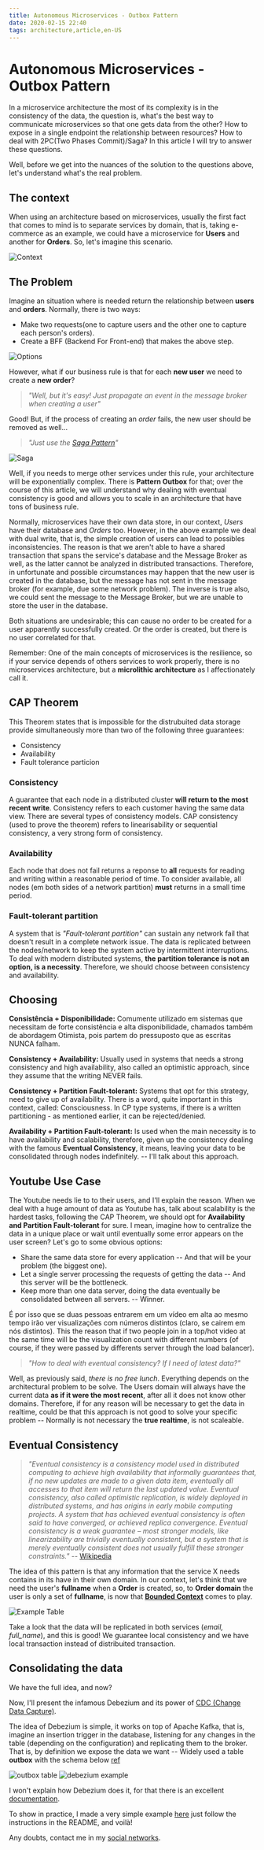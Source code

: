 ```yaml
---
title: Autonomous Microservices - Outbox Pattern
date: 2020-02-15 22:40
tags: architecture,article,en-US
---
```


# Autonomous Microservices - Outbox Pattern

In a microservice architecture the most of its complexity is in the consistency of the data, the question is, what's the best way
to communicate microservices so that one gets data from the other? How to expose in a single endpoint the relationship between resources?
How to deal with 2PC(Two Phases Commit)/Saga? In this article I will try to answer these questions.

Well, before we get into the nuances of the solution to the questions above, let's understand what's the real problem.

## The context

When using an architecture based on microservices, usually the first fact that comes to mind is to separate services by domain,
that is, taking e-commerce as an example, we could have a microservice for **Users** and another for **Orders**. So, let's imagine this scenario.

![Context](/images/microsservicos-autonomos/context.png)

## The Problem

Imagine an situation where is needed return the relationship between **users** and **orders**. Normally, there is two ways:

- Make two requests(one to capture users and the other one to capture each person's orders).
- Create a BFF (Backend For Front-end) that makes the above step.

![Options](/images/microsservicos-autonomos/options.png)

However, what if our business rule is that for each **new user** we need to create a **new order**?

> _"Well, but it's easy! Just propagate an event in the message broker when creating a user"_

Good! But, if the process of creating an _order_ fails, the new user should be removed as well...

> _"Just use the [Saga Pattern](https://microservices.io/patterns/data/saga.html)"_

![Saga](/images/microsservicos-autonomos/saga.png)

Well, if you needs to merge other services under this rule, your architecture will be exponentially complex.
There is **Pattern Outbox** for that; over the course of this article, we will understand why dealing with eventual consistency is good and allows you to scale in an architecture that have tons of business rule.

Normally, microservices have their own data store, in our context, _Users_ have their database and _Orders_ too.
However, in the above example we deal with dual write, that is, the simple creation of users can lead to possibles inconsistencies.
The reason is that we aren't able to have a shared transaction that spans the service's database and the Message Broker as well, as the latter cannot be analyzed in distributed transactions.
Therefore, in unfortunate and possible circumstances may happen that the new user is created in the database, but the message has not sent in the message broker (for example, due some network problem).
The inverse is true also, we could sent the message to the Message Broker, but we are unable to store the user in the database.

Both situations are undesirable; this can cause no order to be created for a user apparently successfully created.
Or the order is created, but there is no user correlated for that.

Remember: One of the main concepts of microservices is the resilience, so if your service depends of others services to work properly, there is no microservices architecture, but a **microlithic architecture** as I affectionately call it.

## CAP Theorem

This Theorem states that is impossible for the distrubuited data storage provide simultaneously more than two of the following three guarantees:

- Consistency
- Availability
- Fault tolerance particion

### Consistency

A guarantee that each node in a distributed cluster **will return to the most recent write**. Consistency refers to each customer having the same data view.
There are several types of consistency models. CAP consistency (used to prove the theorem) refers to linearisability or sequential consistency, a very strong form of consistency.

### Availability

Each node that does not fail returns a reponse to **all** requests for reading and writing within a reasonable period of time.
To consider available, all nodes (em both sides of a network partition) **must** returns in a small time period.

### Fault-tolerant partition

A system that is _"Fault-tolerant partition"_ can sustain any network fail that doesn't result in a complete network issue.
The data is replicated between the nodes/network to keep the system active by intermittent interruptions.
To deal with modern distributed systems, **the partition tolerance is not an option, is a necessity**. Therefore, we should choose between consistency and availability.

## Choosing

**Consistência + Disponibilidade:** Comumente utilizado em sistemas que necessitam de forte consistência e alta disponibilidade, chamados também de abordagem
Otimista, pois partem do pressuposto que as escritas NUNCA falham.

**Consistency + Availability:** Usually used in systems that needs a strong consistency and high availability, also called an optimistic approach,  since they assume that the writing NEVER fails.

**Consistency + Partition Fault-tolerant:** Systems that opt for this strategy, need to give up of availability. There is a word, quite important in this context, called: Consciousness. In CP type systems, if there is a written partitioning - as mentioned earlier, it can be rejected/denied.

**Availability + Partition Fault-tolerant:** Is used when the main necessity is to have availability and scalability, therefore, given up the consistency dealing with the famous **Eventual Consistency**, it means, leaving your data to be consolidated through nodes indefinitely. -- I'll talk about this approach.

## Youtube Use Case

The Youtube needs lie to to their users, and I'll explain the reason. When we deal with a huge amount of data as Youtube has, talk about scalability is the hardest tasks, following the CAP Theorem, we should opt for **Availability and Partition Fault-tolerant** for sure. I mean, imagine how to centralize the data in a unique place or wait until eventually some error appears on the user screen? Let's go to some obvious options:

- Share the same data store for every application -- And that will be your problem (the biggest one).
- Let a single server processing the requests of getting the data -- And this server will be the bottleneck. 
- Keep more than one data server, doing the data eventually be consolidated between all servers. -- Winner.

É por isso que se duas pessoas entrarem em um vídeo em alta ao mesmo tempo irão ver visualizações com números distintos (claro, se cairem em nós distintos).
This the reason that if two people join in a top/hot video at the same time will be the visualization count with different numbers (of course, if they were passed by differents server through the load balancer).

> _"How to deal with eventual consistency? If I need of latest data?"_

Well, as previously said, _there is no free lunch_. Everything depends on the architectural problem to be solve.
The Users domain will always have the current data **as if it were the most recent**, after all it does not know other domains.
Therefore, if for any reason will be necessary to get the data in realtime, could be that this approach is not good to solve your specific problem -- Normally is not necessary the **true realtime**, is not scaleable.

## Eventual Consistency

> _"Eventual consistency is a consistency model used in distributed computing to achieve high availability that informally guarantees that, if no new updates are made to a given data item,
eventually all accesses to that item will return the last updated value. Eventual consistency, also called optimistic replication, is widely deployed in distributed systems,
and has origins in early mobile computing projects. A system that has achieved eventual consistency is often said to have converged, or achieved replica convergence.
Eventual consistency is a weak guarantee – most stronger models, like linearizability are trivially eventually consistent, but a system that is merely eventually consistent does not usually fulfill these stronger constraints."_ -- [Wikipedia](https://en.wikipedia.org/wiki/Eventual_consistency)

The idea of this pattern is that any information that the service X needs contains in its have in their own domain.
In our context, let's think that we need the user's **fullname** when a **Order** is created, so, to **Order domain** the user is only a set of **fullname**, is now that [**Bounded Context**](https://martinfowler.com/bliki/BoundedContext.html) comes to play.

![Example Table](/images/microsservicos-autonomos/table-replication.png)

Take a look that the data will be replicated in both services (_email, full_name_), and this is good! We guarantee local consistency and we have local transaction instead of distribuited transaction.

## Consolidating the data

We have the full idea, and now?

Now, I'll present the infamous Debezium and its power of [CDC (Change Data Capture)](https://en.wikipedia.org/wiki/Change_data_capture).

The idea of Debezium is simple, it works on top of Apache Kafka, that is, imagine an insertion trigger in the database,
listening for any changes in the table (depending on the configuration) and replicating them to the broker. That is, by definition we expose the data we want -- Widely used a table **outbox** with the schema below [ref](https://thoughts-on-java.org/outbox-pattern-hibernate/)

![outbox table](/images/microsservicos-autonomos/outbox-table.jpeg)
![debezium example](/images/microsservicos-autonomos/debezium.png)

I won't explain how Debezium does it, for that there is an excellent [documentation](https://debezium.io/documentation/).

To show in practice, I made a very simple example [here](https://github.com/RafaelGSS/microservice-debezium-outbox) just follow the instructions in the README, and voilà!

Any doubts, contact me in my [social networks](https://rafaelgss.github.io/portfolio/).

